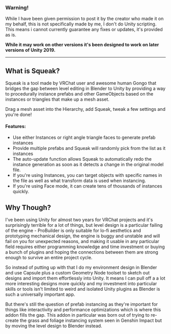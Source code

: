 ### Warning!
While I have been given permission to post it by the creator who made it on my behalf, this is not specifically made by me, I don't do Unity scripting.  This means i cannot currently guarantee any fixes or updates, it's provided as is.

**While it may work on other versions it's been designed to work on later versions of Unity 2019.**

---

## What is Squeak?

Squeak is a tool made by VRChat user and awesome human Gongo that bridges the gap between level editing in Blender to Unity by providing a way to procedurally instance prefabs and other GameObjects based on the instances or triangles that make up a mesh asset.

Drag a mesh asset into the Hierarchy, add Squeak, tweak a few settings and you're done!


#### Features:

* Use either Instances or right angle triangle faces to generate prefab instances
* Provide multiple prefabs and Squeak will randomly pick from the list as it instances
* The auto-update function allows Squeak to automatically redo the instance generation as soon as it detects a change in the original model file.
* If you're using Instances, you can target objects with specific names in the file as well as what transform data is used when instancing.
* If you're using Face mode, it can create tens of thousands of instances quickly.


## Why Though?


I've been using Unity for almost two years for VRChat projects and it's surprisingly terrible for a lot of things, but level design is a particular failing of the engine - ProBuilder is only suitable for lo-fi aesthetics and prototyping mechanical design, the engine is buggy and unstable and will fail on you for unexpected reasons, and making it usable in any particular field requires either programming knowledge and time investment or buying a bunch of plugins and hoping the connections between them are strong enough to survive an entire project cycle.

So instead of putting up with that I do my environment design in Blender and use Capsule plus a custom Geometry Node toolset to sketch out designs and import them effortlessly into Unity.  It means I can pull off a a lot more interesting designs more quickly and my investment into particular skills or tools isn't limited to weird and isolated Unity plugins as Blender is such a universally important app.

But there's still the question of prefab instancing as they're important for things like interactivity and performance optimizations which is where this addon fills the gap.  This addon in particular was born out of trying to re-create the grass and foliage instancing system seen in Genshin Impact but by moving the level design to Blender instead.







